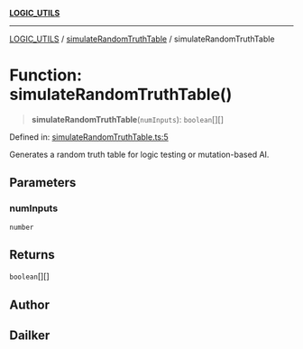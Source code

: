 [**LOGIC_UTILS**](../../README.md)

***

[LOGIC_UTILS](../../README.md) / [simulateRandomTruthTable](../README.md) / simulateRandomTruthTable

# Function: simulateRandomTruthTable()

> **simulateRandomTruthTable**(`numInputs`): `boolean`[][]

Defined in: [simulateRandomTruthTable.ts:5](https://github.com/dailker/everyutil/blob/7c30ec40bbb398255a9be572db0a537e8bcb9c11/src/logic/simulateRandomTruthTable.ts#L5)

Generates a random truth table for logic testing or mutation-based AI.

## Parameters

### numInputs

`number`

## Returns

`boolean`[][]

## Author

## Dailker
